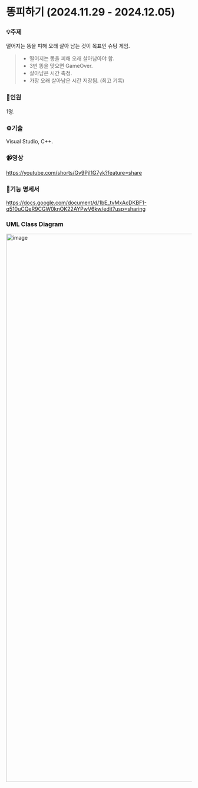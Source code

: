 똥피하기 (2024.11.29 - 2024.12.05)
=
### 💡주제   
떨어지는 똥을 피해 오래 살아 남는 것이 목표인 슈팅 게임.
> - 떨어지는 똥을 피해 오래 살아남아야 함.
> - 3번 똥을 맞으면 GameOver.
> - 살아남은 시간 측정.
> - 가장 오래 살아남은 시간 저장됨. (최고 기록)

### 👤인원   
1명.
### ⚙️기술   
Visual Studio, C++.
### 📹영상   
<https://youtube.com/shorts/Gv9PjI1G7yk?feature=share>

### 📝기능 명세서   
<https://docs.google.com/document/d/1bE_tvMxAcDKBF1-q510uCQeR9CGW0knOK22AYPwV6kw/edit?usp=sharing>

### UML Class Diagram
<img width="2534" height="1486" alt="image" src="https://github.com/user-attachments/assets/6f9861b2-f9f3-4297-acd3-c0d50eff8459" />
